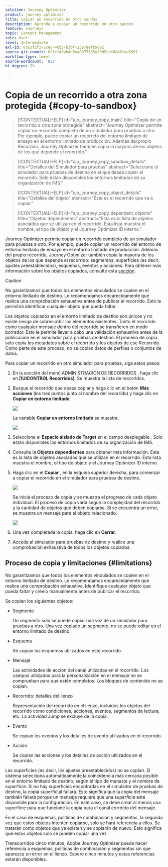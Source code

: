 ```yaml
---
solution: Journey Optimizer
product: journey optimizer
title: Copiar un recorrido en otro sandox
description: Aprenda a copiar un recorrido en otro sandox
feature: Journeys
topic: Content Management
role: User
level: Intermediate
exl-id: 8c63f2f2-5cec-4cb2-b3bf-2387eefb5002
source-git-commit: 021cf48ab4b5ea8975135a20d5cef8846faa5991
workflow-type: tm+mt
source-wordcount: '837'
ht-degree: 2%

---
```


# Copia de un recorrido a otra zona protegida {#copy-to-sandbox}

>[!CONTEXTUALHELP]
>id="ajo_journey_copy_main"
>title="Copia de un recorrido a otra zona protegida"
>abstract="Journey Optimizer permite copiar un recorrido completo de un simulador para pruebas a otro. Por ejemplo, puede copiar un recorrido del entorno limitado de ensayo en el entorno limitado de producción. Además del propio Recorrido, Journey Optimizer también copia la mayoría de los objetos de los que depende el recorrido."

>[!CONTEXTUALHELP]
>id="ajo_journey_copy_sandbox_details"
>title="Detalles del Simulador para pruebas"
>abstract="Seleccione el simulador para pruebas de destino en el que desea copiar el recorrido. Solo están disponibles los entornos limitados de su organización de IMS."

>[!CONTEXTUALHELP]
>id="ajo_journey_copy_object_details"
>title="Detalles del objeto"
>abstract="Este es el recorrido que va a copiar."

>[!CONTEXTUALHELP]
>id="ajo_journey_copy_dependent_objects"
>title="Objetos dependientes"
>abstract="Esta es la lista de objetos asociados que se utilizan en el recorrido. Esta lista muestra el nombre, el tipo de objeto y el Journey Optimizer ID interno."

Journey Optimizer permite copiar un recorrido completo de un simulador para pruebas a otro. Por ejemplo, puede copiar un recorrido del entorno de entorno limitado de ensayo en el entorno limitado de producción. Además del propio recorrido, Journey Optimizer también copia la mayoría de los objetos de los que depende el recorrido: segmentos, superficies (es decir, ajustes preestablecidos), esquemas, eventos y acciones. Para obtener más información sobre los objetos copiados, consulte esta [sección](../building-journeys/copy-to-sandbox.md#limitations).

>[!CAUTION]
>
>No garantizamos que todos los elementos vinculados se copien en el entorno limitado de destino. Le recomendamos encarecidamente que realice una comprobación exhaustiva antes de publicar el recorrido. Esto le permitirá identificar cualquier objeto que pueda faltar.

Los objetos copiados en el entorno limitado de destino son únicos y no existe riesgo de sobrescribir los elementos existentes. Tanto el recorrido como cualquier mensaje dentro del recorrido se transfieren en modo borrador. Esto le permite llevar a cabo una validación exhaustiva antes de la publicación en el simulador para pruebas de destino. El proceso de copia solo copia los metadatos sobre el recorrido y los objetos de ese Recorrido. Como parte de este proceso, no se copian datos de perfiles o conjuntos de datos.

Para copiar un recorrido en otro simulador para pruebas, siga estos pasos:

1. En la sección del menú ADMINISTRACIÓN DE RECORRIDOS , haga clic en **[!UICONTROL Recorridos]**. Se muestra la lista de recorridos.

2. Busque el recorrido que desea copiar y haga clic en el botón **Más acciones** (los tres puntos junto al nombre del recorrido) y haga clic en **Copiar en entorno limitado**.

   ![](assets/copy-sandbox1.png)

   La variable **Copiar en entorno limitado** se muestra.

   ![](assets/copy-sandbox2.png)

3. Seleccione el **Espacio aislado de Target** en el campo desplegable . Solo están disponibles los entornos limitados de su organización de IMS.

4. Consulte la **Objetos dependientes** para obtener más información. Esta es la lista de objetos asociados que se utilizan en el recorrido. Esta lista muestra el nombre, el tipo de objeto y el Journey Optimizer ID interno.

5. Haga clic en el **Copiar** , en la esquina superior derecha, para comenzar a copiar el recorrido en el simulador para pruebas de destino.

   ![](assets/copy-sandbox3.png)

   Se inicia el proceso de copia y se muestra el progreso de cada objeto individual. El proceso de copia varía según la complejidad del recorrido y la cantidad de objetos que deben copiarse. Si se encuentra un error, se muestra un mensaje para el objeto relacionado.

   ![](assets/copy-sandbox4.png)

6. Una vez completada la copia, haga clic en **Cerrar**.

7. Acceda al simulador para pruebas de destino y realice una comprobación exhaustiva de todos los objetos copiados.

## Proceso de copia y limitaciones {#limitations}

No garantizamos que todos los elementos vinculados se copien en el entorno limitado de destino. Le recomendamos encarecidamente que realice una comprobación exhaustiva. Identifique cualquier objeto que pueda faltar y créelo manualmente antes de publicar el recorrido.

Se copian los siguientes objetos:

* Segmento

   Un segmento solo se puede copiar una vez de un simulador para pruebas a otro. Una vez copiado un segmento, no se puede editar en el entorno limitado de destino.

* Esquema

   Se copian los esquemas utilizados en este recorrido.

* Mensaje

   Las actividades de acción del canal utilizadas en el recorrido. Los campos utilizados para la personalización en el mensaje no se comprueban para que estén completos. Los bloques de contenido no se copian.

* Recorrido: detalles del lienzo

   Representación del recorrido en el lienzo, incluidos los objetos del recorrido como condiciones, acciones, eventos, segmentos de lectura, etc. La actividad Jump se excluye de la copia.

* Evento

   Se copian los eventos y los detalles de evento utilizados en el recorrido.

* Acción

   Se copian las acciones y los detalles de acción utilizados en el recorrido.

Las superficies (es decir, los ajustes preestablecidos) no se copian. El sistema selecciona automáticamente la coincidencia más cercana posible en el entorno limitado de destino, según el tipo de mensaje y el nombre de superficie. Si no hay superficies encontradas en el simulador de pruebas de destino, la copia superficial fallará. Esto significa que la copia del mensaje también fallará porque un mensaje requiere que una superficie esté disponible para la configuración. En este caso, se debe crear al menos una superficie para que funcione la copia para el canal correcto del mensaje.

En el caso de esquemas, políticas de combinación y segmentos, la segunda vez que estos objetos intenten copiarse, solo se hará referencia a ellos. Se tratarán como objetos que ya existen y se copiarán de nuevo. Esto significa que estos objetos solo se pueden copiar una vez.

Transcurridos cinco minutos, Adobe Journey Optimizer puede hacer referencia a esquemas, políticas de combinación y segmentos sin que aparezca un error en el lienzo. Espere cinco minutos y estas referencias estarán disponibles.
